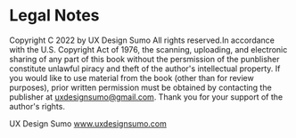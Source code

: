 # Legal Notes

Copyright C 2022 by UX Design Sumo
All rights reserved.In accordance with the U.S. Copyright Act of 1976, the scanning, uploading, and electronic sharing of any part of this book without the persmission of the punblisher constitute unlawful piracy and theft of the author's intellectual property. If you would like to use material from the book (other than for review purposes), prior written permission must be obtained by contacting the publisher at uxdesignsumo@gmail.com. Thank you for your support of the author's rights.

UX Design Sumo
www.uxdesignsumo.com